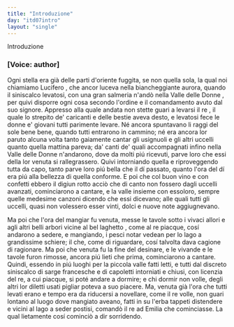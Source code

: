```yaml
---
title: "Introduzione"
day: "itd07intro"
layout: "single"
---
```

<html>
 <head>
 </head>
 <body>
  <div id="d07intro" type="introduction" who="author">
   <head>
    Introduzione
   </head>
   <p>
    <h3>
     [Voice: author]
    </h3>
   </p>
   <p>
    <milestone id="p07980002"/>
    Ogni stella era gi&agrave; delle parti d'oriente fuggita, se non quella sola, la qual noi chiamiamo
    <name placeref="lucifero" type="place">
     Lucifero
    </name>
    , che ancor luceva nella biancheggiante aurora, quando il siniscalco levatosi, con una gran salmeria n'and&ograve; nella
    <name placeref="valledonnebrigata-01" type="place">
     Valle delle Donne
    </name>
    , per quivi disporre ogni cosa secondo l'ordine e il comandamento avuto dal suo signore.
    <milestone id="p07980003"/>
    Appresso alla quale andata non stette guari a levarsi il
    <name persref="dioneo" type="person">
     re
    </name>
    , il quale lo strepito de' caricanti e delle bestie aveva desto, e levatosi fece le donne e' giovani tutti parimente levare.
    <milestone id="p07980004"/>
    N&eacute; ancora spuntavano li raggi del sole bene bene, quando tutti entrarono in cammino; n&eacute; era ancora lor paruto alcuna volta tanto gaiamente cantar gli usignuoli e gli altri uccelli quanto quella mattina pareva; da' canti de' quali accompagnati infino nella
    <name placeref="valledonnebrigata-01" type="place">
     Valle delle Donne
    </name>
    n'andarono, dove da molti pi&uacute; ricevuti, parve loro che essi della lor venuta si rallegrassero.
    <milestone id="p07980005"/>
    Quivi intorniando quella e riproveggendo tutta da capo, tanto parve loro pi&uacute; bella che il d&iacute; passato, quanto l'ora del d&iacute; era pi&uacute; alla bellezza di quella conforme.
    <milestone id="p07980006"/>
    E poi che col buon vino e con confetti ebbero il digiun rotto acci&ograve; che di canto non fossero dagli uccelli avanzati, cominciarono a cantare, e la valle insieme con essoloro, sempre quelle medesime canzoni dicendo che essi dicevano; alle quali tutti gli uccelli, quasi non volessero esser vinti, dolci e nuove note aggiugnevano.
   </p>
   <p>
    <milestone id="p07980007"/>
    Ma poi che l'ora del mangiar fu venuta, messe le tavole sotto i vivaci allori e agli altri belli arbori vicine al
    <name placeref="laghettobrigata-01" type="place">
     bel laghetto
    </name>
    , come al
    <name persref="dioneo" type="person">
     re
    </name>
    piacque, cos&iacute; andarono a sedere, e mangiando, i pesci notar vedean per lo lago a grandissime schiere; il che, come di riguardare, cos&iacute; talvolta dava cagione di ragionare.
    <milestone id="p07980008"/>
    Ma poi che venuta fu la fine del desinare, e le vivande e le tavole furon rimosse, ancora pi&uacute; lieti che prima, cominciarono a cantare.
    <milestone id="p07980009"/>
    Quindi, essendo in pi&uacute; luoghi per la piccola valle fatti letti, e tutti dal discreto siniscalco di sarge francesche e di capoletti intorniati e chiusi, con licenzia del re, a cui piacque, si pot&eacute; andare a dormire; e chi dormir non volle, degli altri lor diletti usati pigliar poteva a suo piacere.
    <milestone id="p07980010"/>
    Ma, venuta gi&agrave; l'ora che tutti levati erano e tempo era da riducersi a novellare, come il re volle, non guari lontano al luogo dove mangiato aveano, fatti in su l'erba tappeti distendere e vicini al lago a seder postisi, comand&ograve; il re ad
    <name persref="emilia" type="person">
     Emilia
    </name>
    che cominciasse. La qual lietamente cos&iacute; cominci&ograve; a dir sorridendo.
   </p>
  </div>
 </body>
</html>